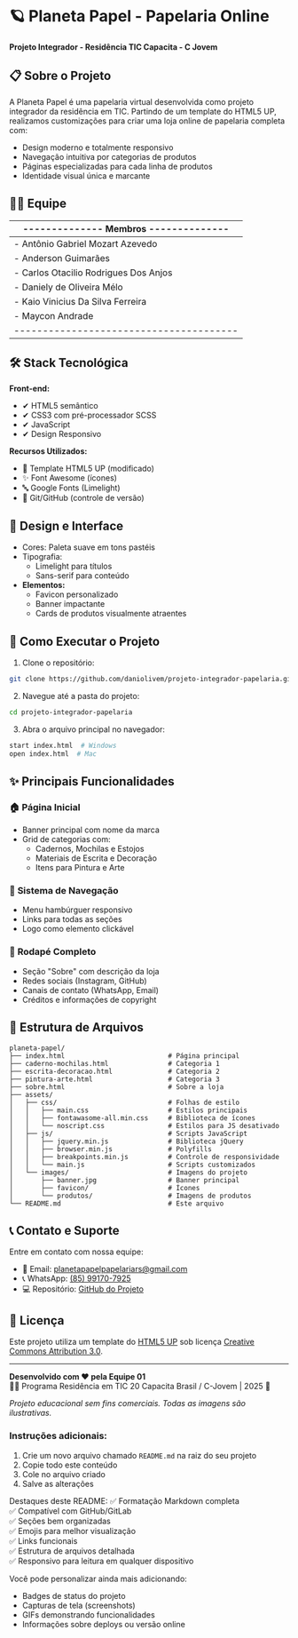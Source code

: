 
# 🪐 Planeta Papel - Papelaria Online

**Projeto Integrador - Residência TIC Capacita - C Jovem**

## 📋 **Sobre o Projeto**
A Planeta Papel é uma papelaria virtual desenvolvida como projeto integrador da residência em TIC. 
Partindo de um template do HTML5 UP, realizamos customizações para criar uma loja online de papelaria completa com:

- Design moderno e totalmente responsivo
- Navegação intuitiva por categorias de produtos
- Páginas especializadas para cada linha de produtos
- Identidade visual única e marcante

## 👨‍💻 **Equipe**
| -------------- Membros -------------- | 
|---------------------------------------|
| - Antônio Gabriel Mozart Azevedo      |
| - Anderson Guimarães                  | 
| - Carlos Otacilio Rodrigues Dos Anjos |
| - Daniely de Oliveira Mélo            | 
| - Kaio Vinicius Da Silva Ferreira     |
| - Maycon Andrade                      | 
|---------------------------------------|

## 🛠 **Stack Tecnológica**
**Front-end:**
- ✔ HTML5 semântico
- ✔ CSS3 com pré-processador SCSS
- ✔ JavaScript 
- ✔ Design Responsivo 

**Recursos Utilizados:**
- 🎨 Template HTML5 UP (modificado)
- ✨ Font Awesome (ícones)
- 🔤 Google Fonts (Limelight)
- 🔄 Git/GitHub (controle de versão)

## 🎨 **Design e Interface**
- Cores: Paleta suave em tons pastéis
- Tipografia:
  - Limelight para títulos
  - Sans-serif para conteúdo
- **Elementos:**
  - Favicon personalizado
  - Banner impactante
  - Cards de produtos visualmente atraentes

## 🚀 **Como Executar o Projeto**
1. Clone o repositório:
```bash
git clone https://github.com/daniolivem/projeto-integrador-papelaria.git
```
2. Navegue até a pasta do projeto:
```bash
cd projeto-integrador-papelaria
```
3. Abra o arquivo principal no navegador:
```bash
start index.html  # Windows
open index.html  # Mac
```

## ✨ **Principais Funcionalidades**
### 🏠 Página Inicial
- Banner principal com nome da marca
- Grid de categorias com:
  - Cadernos, Mochilas e Estojos
  - Materiais de Escrita e Decoração
  - Itens para Pintura e Arte

### 🧭 **Sistema de Navegação**
- Menu hambúrguer responsivo
- Links para todas as seções
- Logo como elemento clickável

### 👣 **Rodapé Completo**
- Seção "Sobre" com descrição da loja
- Redes sociais (Instagram, GitHub)
- Canais de contato (WhatsApp, Email)
- Créditos e informações de copyright

## 📂 **Estrutura de Arquivos**
```
planeta-papel/
├── index.html                          # Página principal
├── caderno-mochilas.html               # Categoria 1
├── escrita-decoracao.html              # Categoria 2
├── pintura-arte.html                   # Categoria 3
├── sobre.html                          # Sobre a loja
├── assets/
│   ├── css/                            # Folhas de estilo
│   │   ├── main.css                    # Estilos principais
│   │   ├── fontawasome-all.min.css     # Biblioteca de ícones
│   │   └── noscript.css                # Estilos para JS desativado
│   ├── js/                             # Scripts JavaScript
│   │   ├── jquery.min.js               # Biblioteca jQuery
│   │   ├── browser.min.js              # Polyfills
│   │   ├── breakpoints.min.js          # Controle de responsividade
│   │   └── main.js                     # Scripts customizados
│   └── images/                         # Imagens do projeto
│       ├── banner.jpg                  # Banner principal
│       ├── favicon/                    # Ícones
│       └── produtos/                   # Imagens de produtos
└── README.md                           # Este arquivo
```

## 📞 **Contato e Suporte**
Entre em contato com nossa equipe:
- 📧 Email: [planetapapelpapelariars@gmail.com](mailto:planetapapelpapelariars@gmail.com)
- 📞 WhatsApp: [(85) 99170-7925](https://api.whatsapp.com/send?phone=5585991707925)
- 💻 Repositório: [GitHub do Projeto](https://github.com/daniolivem/projeto-integrador-papelaria)

## 📄 **Licença**
Este projeto utiliza um template do [HTML5 UP](https://html5up.net/) sob licença [Creative Commons Attribution 3.0](https://creativecommons.org/licenses/by/3.0/).

---

**Desenvolvido com ❤️ pela Equipe 01**  
👨‍💻 Programa Residência em TIC 20 Capacita Brasil / C-Jovem | 2025 🚀  

*Projeto educacional sem fins comerciais. Todas as imagens são ilustrativas.*


### **Instruções adicionais:**
1. Crie um novo arquivo chamado `README.md` na raiz do seu projeto
2. Copie todo este conteúdo
3. Cole no arquivo criado
4. Salve as alterações

Destaques deste README:
✅ Formatação Markdown completa  
✅ Compatível com GitHub/GitLab  
✅ Seções bem organizadas  
✅ Emojis para melhor visualização  
✅ Links funcionais  
✅ Estrutura de arquivos detalhada  
✅ Responsivo para leitura em qualquer dispositivo  

Você pode personalizar ainda mais adicionando:
- Badges de status do projeto
- Capturas de tela (screenshots)
- GIFs demonstrando funcionalidades
- Informações sobre deploys ou versão online
